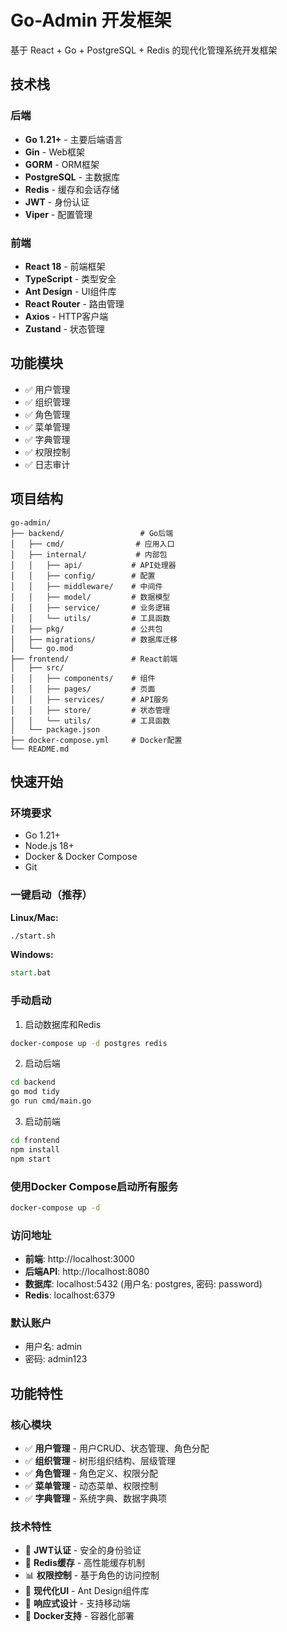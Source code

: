 # Go-Admin 开发框架

基于 React + Go + PostgreSQL + Redis 的现代化管理系统开发框架

## 技术栈

### 后端
- **Go 1.21+** - 主要后端语言
- **Gin** - Web框架
- **GORM** - ORM框架
- **PostgreSQL** - 主数据库
- **Redis** - 缓存和会话存储
- **JWT** - 身份认证
- **Viper** - 配置管理

### 前端
- **React 18** - 前端框架
- **TypeScript** - 类型安全
- **Ant Design** - UI组件库
- **React Router** - 路由管理
- **Axios** - HTTP客户端
- **Zustand** - 状态管理

## 功能模块

- ✅ 用户管理
- ✅ 组织管理
- ✅ 角色管理
- ✅ 菜单管理
- ✅ 字典管理
- ✅ 权限控制
- ✅ 日志审计

## 项目结构

```
go-admin/
├── backend/                 # Go后端
│   ├── cmd/                # 应用入口
│   ├── internal/           # 内部包
│   │   ├── api/           # API处理器
│   │   ├── config/        # 配置
│   │   ├── middleware/    # 中间件
│   │   ├── model/         # 数据模型
│   │   ├── service/       # 业务逻辑
│   │   └── utils/         # 工具函数
│   ├── pkg/               # 公共包
│   ├── migrations/        # 数据库迁移
│   └── go.mod
├── frontend/              # React前端
│   ├── src/
│   │   ├── components/    # 组件
│   │   ├── pages/         # 页面
│   │   ├── services/      # API服务
│   │   ├── store/         # 状态管理
│   │   └── utils/         # 工具函数
│   └── package.json
├── docker-compose.yml     # Docker配置
└── README.md
```

## 快速开始

### 环境要求
- Go 1.21+
- Node.js 18+
- Docker & Docker Compose
- Git

### 一键启动（推荐）

**Linux/Mac:**
```bash
./start.sh
```

**Windows:**
```cmd
start.bat
```

### 手动启动

1. 启动数据库和Redis
```bash
docker-compose up -d postgres redis
```

2. 启动后端
```bash
cd backend
go mod tidy
go run cmd/main.go
```

3. 启动前端
```bash
cd frontend
npm install
npm start
```

### 使用Docker Compose启动所有服务

```bash
docker-compose up -d
```

### 访问地址

- **前端**: http://localhost:3000
- **后端API**: http://localhost:8080
- **数据库**: localhost:5432 (用户名: postgres, 密码: password)
- **Redis**: localhost:6379

### 默认账户

- 用户名: admin
- 密码: admin123

## 功能特性

### 核心模块
- ✅ **用户管理** - 用户CRUD、状态管理、角色分配
- ✅ **组织管理** - 树形组织结构、层级管理
- ✅ **角色管理** - 角色定义、权限分配
- ✅ **菜单管理** - 动态菜单、权限控制
- ✅ **字典管理** - 系统字典、数据字典项

### 技术特性
- 🔐 **JWT认证** - 安全的身份验证
- 🚀 **Redis缓存** - 高性能缓存机制
- 📊 **权限控制** - 基于角色的访问控制
- 🎨 **现代化UI** - Ant Design组件库
- 📱 **响应式设计** - 支持移动端
- 🐳 **Docker支持** - 容器化部署
